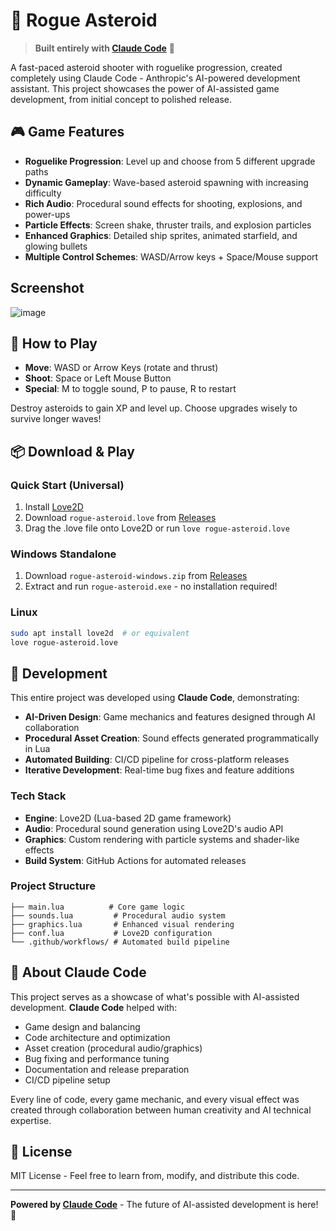 # 🚀 Rogue Asteroid

> **Built entirely with [Claude Code](https://claude.ai/code)** 🤖

A fast-paced asteroid shooter with roguelike progression, created completely using Claude Code - Anthropic's AI-powered development assistant. This project showcases the power of AI-assisted game development, from initial concept to polished release.

## 🎮 Game Features

- **Roguelike Progression**: Level up and choose from 5 different upgrade paths
- **Dynamic Gameplay**: Wave-based asteroid spawning with increasing difficulty  
- **Rich Audio**: Procedural sound effects for shooting, explosions, and power-ups
- **Particle Effects**: Screen shake, thruster trails, and explosion particles
- **Enhanced Graphics**: Detailed ship sprites, animated starfield, and glowing bullets
- **Multiple Control Schemes**: WASD/Arrow keys + Space/Mouse support


## Screenshot

![image](https://github.com/user-attachments/assets/676b8341-2a25-4042-ab6b-dc8fbadbdeea)

## 🎯 How to Play

- **Move**: WASD or Arrow Keys (rotate and thrust)
- **Shoot**: Space or Left Mouse Button
- **Special**: M to toggle sound, P to pause, R to restart

Destroy asteroids to gain XP and level up. Choose upgrades wisely to survive longer waves!

## 📦 Download & Play

### Quick Start (Universal)
1. Install [Love2D](https://love2d.org/)
2. Download `rogue-asteroid.love` from [Releases](../../releases)
3. Drag the .love file onto Love2D or run `love rogue-asteroid.love`

### Windows Standalone
1. Download `rogue-asteroid-windows.zip` from [Releases](../../releases)
2. Extract and run `rogue-asteroid.exe` - no installation required!

### Linux
```bash
sudo apt install love2d  # or equivalent
love rogue-asteroid.love
```

## 🔧 Development

This entire project was developed using **Claude Code**, demonstrating:

- **AI-Driven Design**: Game mechanics and features designed through AI collaboration
- **Procedural Asset Creation**: Sound effects generated programmatically in Lua
- **Automated Building**: CI/CD pipeline for cross-platform releases
- **Iterative Development**: Real-time bug fixes and feature additions

### Tech Stack
- **Engine**: Love2D (Lua-based 2D game framework)
- **Audio**: Procedural sound generation using Love2D's audio API
- **Graphics**: Custom rendering with particle systems and shader-like effects
- **Build System**: GitHub Actions for automated releases

### Project Structure
```
├── main.lua          # Core game logic
├── sounds.lua         # Procedural audio system  
├── graphics.lua       # Enhanced visual rendering
├── conf.lua           # Love2D configuration
└── .github/workflows/ # Automated build pipeline
```

## 🤖 About Claude Code

This project serves as a showcase of what's possible with AI-assisted development. **Claude Code** helped with:

- Game design and balancing
- Code architecture and optimization  
- Asset creation (procedural audio/graphics)
- Bug fixing and performance tuning
- Documentation and release preparation
- CI/CD pipeline setup

Every line of code, every game mechanic, and every visual effect was created through collaboration between human creativity and AI technical expertise.

## 📄 License

MIT License - Feel free to learn from, modify, and distribute this code.

---

**Powered by [Claude Code](https://claude.ai/code)** - The future of AI-assisted development is here! 🚀
